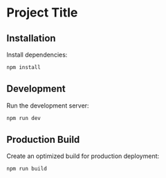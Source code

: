 # Project Title

## Installation

Install dependencies:

```bash
npm install
```

## Development

Run the development server:

```bash
npm run dev
```

## Production Build

Create an optimized build for production deployment:

```bash
npm run build
```
